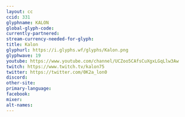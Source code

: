 ```yaml
---
layout: cc
ccid: 331
glyphname: KALON
global-glyph-code: 
currently-partnered: 
stream-currency-needed-for-glyph: 
title: Kalon
glyphurl: https://i.glyphs.wf/glyphs/Kalon.png
glyphwave: 19
youtube: https://www.youtube.com/channel/UCZoo5CAfsCuXgxLGqLlw3Aw
twitch: https://www.twitch.tv/kalon75
twitter: https://twitter.com/0K2a_lon0
discord: 
other-site: 
primary-language: 
facebook: 
mixer: 
alt-names: 
---
```


